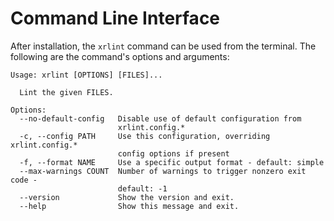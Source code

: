 # Command Line Interface

After installation, the `xrlint` command can be used from the terminal. 
The following are the command's options and arguments:

```
Usage: xrlint [OPTIONS] [FILES]...

  Lint the given FILES.

Options:
  --no-default-config   Disable use of default configuration from
                        xrlint.config.*
  -c, --config PATH     Use this configuration, overriding xrlint.config.*
                        config options if present
  -f, --format NAME     Use a specific output format - default: simple
  --max-warnings COUNT  Number of warnings to trigger nonzero exit code -
                        default: -1
  --version             Show the version and exit.
  --help                Show this message and exit.
```
